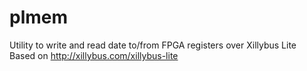 # plmem
Utility to write and read date to/from FPGA registers over Xillybus Lite
Based on http://xillybus.com/xillybus-lite
